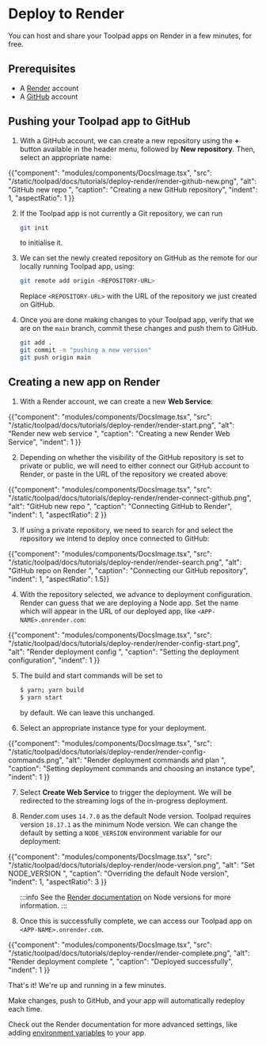 # Deploy to Render

<p class="description">You can host and share your Toolpad apps on Render in a few minutes, for free.</p>

## Prerequisites

- A [Render](https://render.com) account
- A [GitHub](https://github.com) account

## Pushing your Toolpad app to GitHub

1. With a GitHub account, we can create a new repository using the **+** button available in the header menu, followed by **New repository**. Then, select an appropriate name:

{{"component": "modules/components/DocsImage.tsx", "src": "/static/toolpad/docs/tutorials/deploy-render/render-github-new.png", "alt": "GitHub new repo ", "caption": "Creating a new GitHub repository", "indent": 1, "aspectRatio": 1 }}

2. If the Toolpad app is not currently a Git repository, we can run

   ```bash
   git init
   ```

   to initialise it.

3. We can set the newly created repository on GitHub as the remote for our locally running Toolpad app, using:

   ```bash
   git remote add origin <REPOSITORY-URL>
   ```

   Replace `<REPOSITORY-URL>` with the URL of the repository we just created on GitHub.

4. Once you are done making changes to your Toolpad app, verify that we are on the `main` branch, commit these changes and push them to GitHub.

   ```bash
   git add .
   git commit -m "pushing a new version"
   git push origin main
   ```

## Creating a new app on Render

1. With a Render account, we can create a new **Web Service**:

{{"component": "modules/components/DocsImage.tsx", "src": "/static/toolpad/docs/tutorials/deploy-render/render-start.png", "alt": "Render new web service ", "caption": "Creating a new Render Web Service", "indent": 1 }}

2. Depending on whether the visibility of the GitHub repository is set to private or public, we will need to either connect our GitHub account to Render, or paste in the URL of the repository we created above:

{{"component": "modules/components/DocsImage.tsx", "src": "/static/toolpad/docs/tutorials/deploy-render/render-connect-github.png", "alt": "GitHub new repo ", "caption": "Connecting GitHub to Render", "indent": 1, "aspectRatio": 2 }}

3. If using a private repository, we need to search for and select the repository we intend to deploy once connected to GitHub:

{{"component": "modules/components/DocsImage.tsx", "src": "/static/toolpad/docs/tutorials/deploy-render/render-search.png", "alt": "GitHub repo on Render ", "caption": "Connecting our GitHub repository", "indent": 1, "aspectRatio": 1.5}}

4. With the repository selected, we advance to deployment configuration. Render can guess that we are deploying a Node app. Set the name which will appear in the URL of our deployed app, like `<APP-NAME>.onrender.com`:

{{"component": "modules/components/DocsImage.tsx", "src": "/static/toolpad/docs/tutorials/deploy-render/render-config-start.png", "alt": "Render deployment config ", "caption": "Setting the deployment configuration", "indent": 1 }}

5. The build and start commands will be set to

   ```bash
   $ yarn; yarn build
   $ yarn start
   ```

   by default. We can leave this unchanged.

6. Select an appropriate instance type for your deployment.

{{"component": "modules/components/DocsImage.tsx", "src": "/static/toolpad/docs/tutorials/deploy-render/render-config-commands.png", "alt": "Render deployment commands and plan ", "caption": "Setting deployment commands and choosing an instance type", "indent": 1 }}

7. Select **Create Web Service** to trigger the deployment. We will be redirected to the streaming logs of the in-progress deployment.

8. Render.com uses `14.7.0` as the default Node version. Toolpad requires version `18.17.1` as the minimum Node version. We can change the default by setting a `NODE_VERSION` environment variable for our deployment:

{{"component": "modules/components/DocsImage.tsx", "src": "/static/toolpad/docs/tutorials/deploy-render/node-version.png", "alt": "Set NODE_VERSION ", "caption": "Overriding the default Node version", "indent": 1, "aspectRatio": 3 }}

<ul style="list-style-type: none">
<li>

:::info
See the [Render documentation](https://render.com/docs/node-version) on Node versions for more information.
:::

</li>
</ul>

8. Once this is successfully complete, we can access our Toolpad app on `<APP-NAME>.onrender.com`.

{{"component": "modules/components/DocsImage.tsx", "src": "/static/toolpad/docs/tutorials/deploy-render/render-complete.png", "alt": "Render deployment complete ", "caption": "Deployed successfully", "indent": 1 }}

That's it! We're up and running in a few minutes.

Make changes, push to GitHub, and your app will automatically redeploy each time.

Check out the Render documentation for more advanced settings, like adding [environment variables](https://render.com/docs/configure-environment-variables) to your app.
